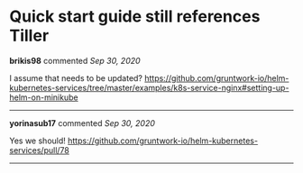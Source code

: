 # Quick start guide still references Tiller

**brikis98** commented *Sep 30, 2020*

I assume that needs to be updated? https://github.com/gruntwork-io/helm-kubernetes-services/tree/master/examples/k8s-service-nginx#setting-up-helm-on-minikube
<br />
***


**yorinasub17** commented *Sep 30, 2020*

Yes we should! https://github.com/gruntwork-io/helm-kubernetes-services/pull/78
***

